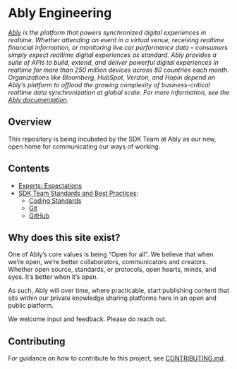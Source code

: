 # Ably Engineering

_[Ably](https://ably.com) is the platform that powers synchronized digital experiences in realtime. Whether attending an event in a virtual venue, receiving realtime financial information, or monitoring live car performance data – consumers simply expect realtime digital experiences as standard. Ably provides a suite of APIs to build, extend, and deliver powerful digital experiences in realtime for more than 250 million devices across 80 countries each month. Organizations like Bloomberg, HubSpot, Verizon, and Hopin depend on Ably’s platform to offload the growing complexity of business-critical realtime data synchronization at global scale. For more information, see the [Ably documentation](https://ably.com/documentation)._

## Overview

This repository is being incubated by the SDK Team at Ably as our new, open home for communicating our ways of working.

## Contents

- [Experts: Expectations](experts/expectations.md)
- [SDK Team Standards and Best Practices](sdk/):
  - [Coding Standards](sdk/coding-standards.md)
  - [Git](sdk/git.md)
  - [GitHub](sdk/github.md)

## Why does this site exist?

One of Ably’s core values is being “Open for all”.  We believe that when we’re open, we’re better collaborators, communicators and creators. Whether open source, standards, or protocols, open hearts, minds, and eyes. It’s better when it’s open.

As such, Ably will over time, where practicable, start publishing content that sits within our private knowledge sharing platforms here in an open and public platform.

We welcome input and feedback. Please do reach out.

## Contributing

For guidance on how to contribute to this project, see [CONTRIBUTING.md](CONTRIBUTING.md).
